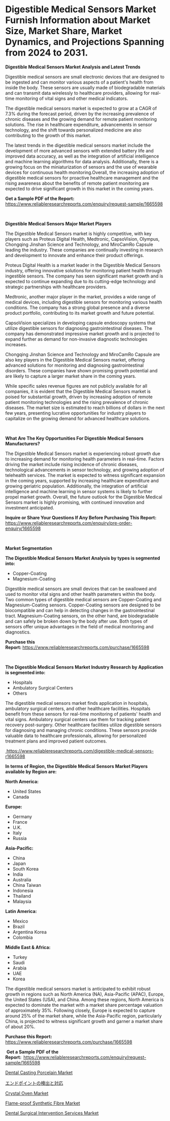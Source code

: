 <p><h1>Digestible Medical Sensors Market Furnish Information about Market Size, Market Share, Market Dynamics, and Projections Spanning from 2024 to 2031.</h1></p><p><strong>Digestible Medical Sensors Market Analysis and Latest Trends</strong></p>
<p><p>Digestible medical sensors are small electronic devices that are designed to be ingested and can monitor various aspects of a patient's health from inside the body. These sensors are usually made of biodegradable materials and can transmit data wirelessly to healthcare providers, allowing for real-time monitoring of vital signs and other medical indicators.</p><p>The digestible medical sensors market is expected to grow at a CAGR of 7.3% during the forecast period, driven by the increasing prevalence of chronic diseases and the growing demand for remote patient monitoring solutions. The rise in healthcare expenditure, advancements in sensor technology, and the shift towards personalized medicine are also contributing to the growth of this market.</p><p>The latest trends in the digestible medical sensors market include the development of more advanced sensors with extended battery life and improved data accuracy, as well as the integration of artificial intelligence and machine learning algorithms for data analysis. Additionally, there is a growing focus on the miniaturization of sensors and the use of wearable devices for continuous health monitoring.Overall, the increasing adoption of digestible medical sensors for proactive healthcare management and the rising awareness about the benefits of remote patient monitoring are expected to drive significant growth in this market in the coming years.</p></p>
<p><strong>Get a Sample PDF of the Report:&nbsp;</strong> <a href="https://www.reliableresearchreports.com/enquiry/request-sample/1665598">https://www.reliableresearchreports.com/enquiry/request-sample/1665598</a></p>
<p>&nbsp;</p>
<p><strong>Digestible Medical Sensors Major Market Players</strong></p>
<p><p>The Digestible Medical Sensors market is highly competitive, with key players such as Proteus Digital Health, Medtronic, CapsoVision, Olympus, Chongqing Jinshan Science and Technology, and MiroCamRo Capsule leading the industry. These companies are continually investing in research and development to innovate and enhance their product offerings.</p><p>Proteus Digital Health is a market leader in the Digestible Medical Sensors industry, offering innovative solutions for monitoring patient health through ingestible sensors. The company has seen significant market growth and is expected to continue expanding due to its cutting-edge technology and strategic partnerships with healthcare providers.</p><p>Medtronic, another major player in the market, provides a wide range of medical devices, including digestible sensors for monitoring various health conditions. The company has a strong global presence and a diverse product portfolio, contributing to its market growth and future potential.</p><p>CapsoVision specializes in developing capsule endoscopy systems that utilize digestible sensors for diagnosing gastrointestinal diseases. The company has demonstrated impressive market growth and is projected to expand further as demand for non-invasive diagnostic technologies increases.</p><p>Chongqing Jinshan Science and Technology and MiroCamRo Capsule are also key players in the Digestible Medical Sensors market, offering advanced solutions for monitoring and diagnosing gastrointestinal disorders. These companies have shown promising growth potential and are likely to capture a larger market share in the coming years.</p><p>While specific sales revenue figures are not publicly available for all companies, it is evident that the Digestible Medical Sensors market is poised for substantial growth, driven by increasing adoption of remote patient monitoring technologies and the rising prevalence of chronic diseases. The market size is estimated to reach billions of dollars in the next few years, presenting lucrative opportunities for industry players to capitalize on the growing demand for advanced healthcare solutions.</p></p>
<p>&nbsp;</p>
<p><strong>What Are The Key Opportunities For Digestible Medical Sensors Manufacturers?</strong></p>
<p><p>The Digestible Medical Sensors market is experiencing robust growth due to increasing demand for monitoring health parameters in real-time. Factors driving the market include rising incidence of chronic diseases, technological advancements in sensor technology, and growing adoption of telehealth services. The market is expected to witness significant expansion in the coming years, supported by increasing healthcare expenditure and growing geriatric population. Additionally, the integration of artificial intelligence and machine learning in sensor systems is likely to further propel market growth. Overall, the future outlook for the Digestible Medical Sensors market is highly promising, with continued innovation and investment anticipated.</p></p>
<p><strong>Inquire or Share Your Questions If Any Before Purchasing This Report:</strong> <a href="https://www.reliableresearchreports.com/enquiry/pre-order-enquiry/1665598">https://www.reliableresearchreports.com/enquiry/pre-order-enquiry/1665598</a></p>
<p>&nbsp;</p>
<p><strong>Market Segmentation</strong></p>
<p><strong>The Digestible Medical Sensors Market Analysis by types is segmented into:</strong></p>
<p><ul><li>Copper-Coating</li><li>Magnesium-Coating</li></ul></p>
<p><p>Digestible medical sensors are small devices that can be swallowed and used to monitor vital signs and other health parameters within the body. Two common types of digestible medical sensors are Copper-Coating and Magnesium-Coating sensors. Copper-Coating sensors are designed to be biocompatible and can help in detecting changes in the gastrointestinal tract. Magnesium-Coating sensors, on the other hand, are biodegradable and can safely be broken down by the body after use. Both types of sensors offer unique advantages in the field of medical monitoring and diagnostics.</p></p>
<p><strong>Purchase this Report:&nbsp;</strong><a href="https://www.reliableresearchreports.com/purchase/1665598">https://www.reliableresearchreports.com/purchase/1665598</a></p>
<p>&nbsp;</p>
<p><strong>The Digestible Medical Sensors Market Industry Research by Application is segmented into:</strong></p>
<p><ul><li>Hospitals</li><li>Ambulatory Surgical Centers</li><li>Others</li></ul></p>
<p><p>The digestible medical sensors market finds application in hospitals, ambulatory surgical centers, and other healthcare facilities. Hospitals benefit from these sensors for real-time monitoring of patients' health and vital signs. Ambulatory surgical centers use them for tracking patient recovery post-surgery. Other healthcare facilities utilize digestible sensors for diagnosing and managing chronic conditions. These sensors provide valuable data to healthcare professionals, allowing for personalized treatment plans and improved patient outcomes.</p></p>
<p><a href="https://www.reliableresearchreports.com/digestible-medical-sensors-r1665598">&nbsp;https://www.reliableresearchreports.com/digestible-medical-sensors-r1665598</a></p>
<p><strong>In terms of Region, the Digestible Medical Sensors Market Players available by Region are:</strong></p>
<p>
    <p> <strong> North America: </strong>
        <ul>
            <li>United States</li>
            <li>Canada</li>
        </ul>
        </p> 
    <p> <strong> Europe: </strong>
        <ul>
            <li>Germany</li>
            <li>France</li>
            <li>U.K.</li>
            <li>Italy</li>
            <li>Russia</li>
        </ul>
        </p> 
    <p> <strong> Asia-Pacific: </strong>
        <ul>
            <li>China</li>
            <li>Japan</li>
            <li>South Korea</li>
            <li>India</li>
            <li>Australia</li>
            <li>China Taiwan</li>
            <li>Indonesia</li>
            <li>Thailand</li>
            <li>Malaysia</li>
        </ul>
        </p> 
    <p> <strong> Latin America: </strong>
        <ul>
            <li>Mexico</li>
            <li>Brazil</li>
            <li>Argentina Korea</li>
            <li>Colombia</li>
        </ul>
        </p> 
    <p> <strong> Middle East & Africa: </strong>
        <ul>
            <li>Turkey</li>
            <li>Saudi</li>
            <li>Arabia</li>
            <li>UAE</li>
            <li>Korea</li>
        </ul>
    </p>
    </p>
<p><p>The digestible medical sensors market is anticipated to exhibit robust growth in regions such as North America (NA), Asia-Pacific (APAC), Europe, the United States (USA), and China. Among these regions, North America is expected to dominate the market with a market share percentage valuation of approximately 35%. Following closely, Europe is expected to capture around 25% of the market share, while the Asia-Pacific region, particularly China, is projected to witness significant growth and garner a market share of about 20%.</p></p>
<p><strong>Purchase this Report: </strong><a href="https://www.reliableresearchreports.com/purchase/1665598">https://www.reliableresearchreports.com/purchase/1665598</a></p>
<p>&nbsp;<strong>Get a Sample PDF of the Report:&nbsp;&nbsp;</strong><a href="https://www.reliableresearchreports.com/enquiry/request-sample/1665598">https://www.reliableresearchreports.com/enquiry/request-sample/1665598</a></p>
<p><strong></strong></p>
<p><p><a href="https://github.com/jaidynmorantestelletmjzya/Market-Research-Report-List-2/blob/main/dental-casting-porcelain-market.md">Dental Casting Porcelain Market</a></p><p><a href="https://medium.com/@lauriank/2024%E5%B9%B4%E3%81%8B%E3%82%892031%E5%B9%B4%E3%81%BE%E3%81%A7%E3%81%AE%E6%9C%9F%E9%96%93%E3%81%AB%E4%BA%88%E6%B8%AC%E3%81%95%E3%82%8C%E3%82%8B%E3%82%A8%E3%83%B3%E3%83%89%E3%83%9D%E3%82%A4%E3%83%B3%E3%83%88%E6%A4%9C%E7%9F%A5%E3%81%8A%E3%82%88%E3%81%B3%E5%BF%9C%E7%AD%94%E5%B8%82%E5%A0%B4%E3%81%AE%E5%88%86%E6%9E%90%E3%81%A8%E8%A6%8F%E6%A8%A1%E3%82%92%E4%BA%88%E6%B8%AC%E3%81%97%E3%81%BE%E3%81%99-a7934bd2c676">エンドポイントの検出と対応</a></p><p><a href="https://view.publitas.com/reportprime-1/crystal-oven-market-research-report-its-history-and-forecast-2024-to-2031/">Crystal Oven Market</a></p><p><a href="https://issuu.com/reportprime-2/docs/flame-proof-synthetic-fibre-market-size-2030.pptx">Flame-proof Synthetic Fibre Market</a></p><p><a href="https://github.com/ruddyyedelwadw/Market-Research-Report-List-2/blob/main/dental-surgical-intervention-services-market.md">Dental Surgical Intervention Services Market</a></p></p>